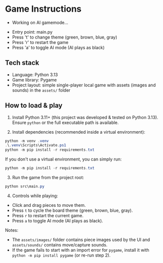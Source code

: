 # Game Instructions

* Working on AI gamemode...

- Entry point: main.py
- Press 't' to change theme (green, brown, blue, gray)
- Press 'r' to restart the game
- Press 'a' to toggle AI mode (AI plays as black)

## Tech stack

- Language: Python 3.13
- Game library: Pygame
- Project layout: simple single-player local game with assets (images and sounds) in the `assets/` folder

## How to load & play

1. Install Python 3.11+ (this project was developed & tested on Python 3.13). Ensure `python` or the full executable path is available.

2. Install dependencies (recommended inside a virtual environment):

```powershell
python -m venv .venv
.\.venv\Scripts\Activate.ps1
python -m pip install -r requirements.txt
```

If you don't use a virtual environment, you can simply run:

```powershell
python -m pip install -r requirements.txt
```

3. Run the game from the project root:

```powershell
python src\main.py
```

4. Controls while playing:
- Click and drag pieces to move them.
- Press `t` to cycle the board theme (green, brown, blue, gray).
- Press `r` to restart the current game.
- Press `a` to toggle AI mode (AI plays as black).

Notes:
- The `assets/images/` folder contains piece images used by the UI and `assets/sounds/` contains move/capture sounds.
- If the game fails to start with an import error for `pygame`, install it with `python -m pip install pygame` (or re-run step 2).

